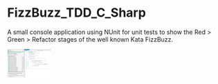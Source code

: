 # FizzBuzz_TDD_C_Sharp
A small console application using NUnit for unit tests to show the Red > Green > Refactor stages of the well known Kata FizzBuzz.

<img src="https://github.com/chriscoates/FizzBuzz_TDD_C_Sharp/blob/master/images/screen%20shot.JPG" width="20%" />
